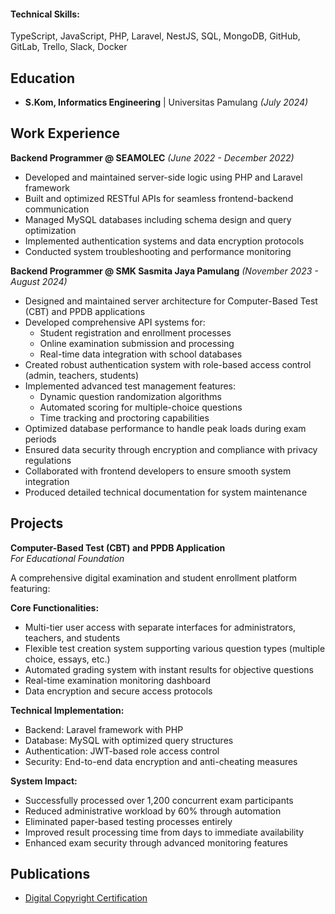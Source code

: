 #### Technical Skills:  
TypeScript, JavaScript, PHP, Laravel, NestJS, SQL, MongoDB, GitHub, GitLab, Trello, Slack, Docker  

## Education  
- **S.Kom, Informatics Engineering** | Universitas Pamulang *(July 2024)*  

## Work Experience  

**Backend Programmer @ SEAMOLEC** *(June 2022 - December 2022)*  
- Developed and maintained server-side logic using PHP and Laravel framework  
- Built and optimized RESTful APIs for seamless frontend-backend communication  
- Managed MySQL databases including schema design and query optimization  
- Implemented authentication systems and data encryption protocols  
- Conducted system troubleshooting and performance monitoring  

**Backend Programmer @ SMK Sasmita Jaya Pamulang** *(November 2023 - August 2024)*  
- Designed and maintained server architecture for Computer-Based Test (CBT) and PPDB applications  
- Developed comprehensive API systems for:  
  - Student registration and enrollment processes  
  - Online examination submission and processing  
  - Real-time data integration with school databases  
- Created robust authentication system with role-based access control (admin, teachers, students)  
- Implemented advanced test management features:  
  - Dynamic question randomization algorithms  
  - Automated scoring for multiple-choice questions  
  - Time tracking and proctoring capabilities  
- Optimized database performance to handle peak loads during exam periods  
- Ensured data security through encryption and compliance with privacy regulations  
- Collaborated with frontend developers to ensure smooth system integration  
- Produced detailed technical documentation for system maintenance  

## Projects  

**Computer-Based Test (CBT) and PPDB Application**  
*For Educational Foundation*  

A comprehensive digital examination and student enrollment platform featuring:  

**Core Functionalities:**  
- Multi-tier user access with separate interfaces for administrators, teachers, and students  
- Flexible test creation system supporting various question types (multiple choice, essays, etc.)  
- Automated grading system with instant results for objective questions  
- Real-time examination monitoring dashboard  
- Data encryption and secure access protocols  

**Technical Implementation:**  
- Backend: Laravel framework with PHP  
- Database: MySQL with optimized query structures  
- Authentication: JWT-based role access control  
- Security: End-to-end data encryption and anti-cheating measures  

**System Impact:**  
- Successfully processed over 1,200 concurrent exam participants  
- Reduced administrative workload by 60% through automation  
- Eliminated paper-based testing processes entirely  
- Improved result processing time from days to immediate availability  
- Enhanced exam security through advanced monitoring features  

## Publications  
- [Digital Copyright Certification](https://e-hakcipta.dgip.go.id/index.php/c?code=MGVkMDlmMzVjNTNlZTcyNDliMjMxOWZmZjYxZjk4Y2YK)
